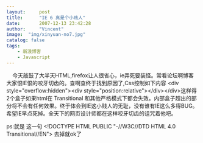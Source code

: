 ```yaml
---
layout:     post
title:      "IE 6 真是个小贱人"
date:       2007-12-13 23:42:28
author:     "Vincent"
image:  "img/xinyuan-no7.jpg"
catalog: false
tags:
    - 新浪博客
    - Javascript
---
```



   
今天敲鼓了大半天HTML,firefox让人很省心，ie弄死要装怪。常看论坛啊博客大家恨IE恨的咬牙切齿的。查啊查终于找到原因了,Css控制如下内容
&lt;div style="overflow:hidden"&gt;&lt;div
style="position:relative"&gt;&lt;/div&gt;&lt;/div&gt;这样得2个盒子如果html在
Transitional
和其他严格模式下都会失效。内部盒子超出的部分将不会有任何效果。终于体会到IE这小贱人的无耻，没有谁有IE这么多得BUG。希望IE早点死掉。全天下的网页设计师都在这样咬牙切齿的诅咒着他吧。

ps:就是 这一句 &lt;!DOCTYPE
HTML PUBLIC "-//W3C//DTD HTML 4.0 Transitional//EN"&gt;
去掉就ok了

 



